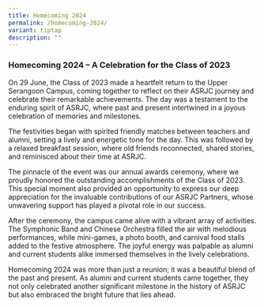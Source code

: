 ```yaml
---
title: Homecoming 2024
permalink: /homecoming-2024/
variant: tiptap
description: ""
---
```

<h3>Homecoming 2024 – A Celebration for the Class of 2023</h3>
<p>On 29 June, the Class of 2023 made a heartfelt return to the Upper Serangoon
Campus, coming together to reflect on their ASRJC journey and celebrate
their remarkable achievements. The day was a testament to the enduring
spirit of ASRJC, where past and present intertwined in a joyous celebration
of memories and milestones.</p>
<p>The festivities began with spirited friendly matches between teachers
and alumni, setting a lively and energetic tone for the day. This was followed
by a relaxed breakfast session, where old friends reconnected, shared stories,
and reminisced about their time at ASRJC.</p>
<p>The pinnacle of the event was our annual awards ceremony, where we proudly
honored the outstanding accomplishments of the Class of 2023. This special
moment also provided an opportunity to express our deep appreciation for
the invaluable contributions of our ASRJC Partners, whose unwavering support
has played a pivotal role in our success.</p>
<p>After the ceremony, the campus came alive with a vibrant array of activities.
The Symphonic Band and Chinese Orchestra filled the air with melodious
performances, while mini-games, a photo booth, and carnival food stalls
added to the festive atmosphere. The joyful energy was palpable as alumni
and current students alike immersed themselves in the lively celebrations.</p>
<p>Homecoming 2024 was more than just a reunion; it was a beautiful blend
of the past and present. As alumni and current students came together,
they not only celebrated another significant milestone in the history of
ASRJC but also embraced the bright future that lies ahead.</p>